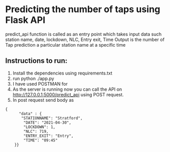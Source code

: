 # Predicting the number of taps using Flask API

predict_api function is called as an entry point which takes input data such station name, date, lockdown, NLC, Entry exit, Time
Output is the number of Tap prediction a particular station name at a specific time

## Instructions to run:
1. Install the dependencies using requirements.txt
1. run python ./app.py  
1. I have used POSTMAN for  
1. As the server is running now you can call the API on http://127.0.0.1:5000/predict_api using POST request.
1. In post request send body as 
```
{
      "data" : {
       "STATIONNAME": "Stratford",
        "DATE": "2021-04-30",
        "LOCKDOWN": 1,
        "NLC": 719,
        "ENTRY_EXIT": "Entry",
        "TIME": "09:45"
    }}
```


